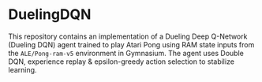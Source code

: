 # DuelingDQN
This repository contains an implementation of a Dueling Deep Q-Network (Dueling DQN) agent trained to play Atari Pong using RAM state inputs from the `ALE/Pong-ram-v5` environment in Gymnasium. The agent uses Double DQN, experience replay &amp; epsilon-greedy action selection to stabilize learning.

